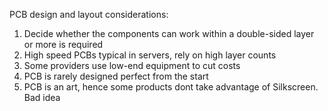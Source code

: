 
PCB design and layout considerations:
1. Decide whether the components can work within a double-sided layer or more is required
2. High speed PCBs typical in servers, rely on high layer counts
3. Some providers use low-end equipment to cut costs
4. PCB is rarely designed perfect from the start
5. PCB is an art, hence some products dont take advantage of Silkscreen. Bad idea